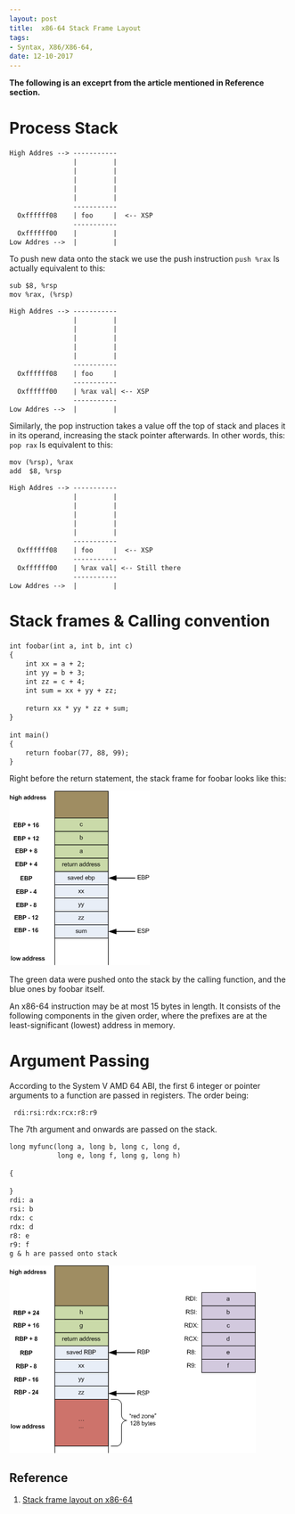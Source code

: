 ```yaml
---
layout: post
title:  x86-64 Stack Frame Layout
tags:
- Syntax, X86/X86-64,
date: 12-10-2017
---
```



__The following is an exceprt from the article mentioned in Reference section.__

# Process Stack
```
High Addres --> -----------
                |         |
                |         |
                |         |
                |         |
                |         |
                -----------
  Oxffffff08    | foo     |  <-- XSP
                -----------
  Oxffffff00    |         |
Low Addres -->  |         |

```

To push new data onto the stack we use the push instruction
``push %rax``
Is actually equivalent to this:
```
sub $8, %rsp
mov %rax, (%rsp)
```

```
High Addres --> -----------
                |         |
                |         |
                |         |
                |         |
                |         |
                -----------
  Oxffffff08    | foo     |
                -----------
  Oxffffff00    | %rax val| <-- XSP
                -----------
Low Addres -->  |         |

```

Similarly, the pop instruction takes a value off the top of stack and places it in its operand, increasing the stack pointer afterwards. In other words, this:
``pop rax``
Is equivalent to this:
```
mov (%rsp), %rax
add  $8, %rsp
```
```
High Addres --> -----------
                |         |
                |         |
                |         |
                |         |
                |         |
                -----------
  Oxffffff08    | foo     |  <-- XSP
                -----------
  Oxffffff00    | %rax val| <-- Still there
                -----------
Low Addres -->  |         |

```

# Stack frames & Calling convention
```
int foobar(int a, int b, int c)
{
    int xx = a + 2;
    int yy = b + 3;
    int zz = c + 4;
    int sum = xx + yy + zz;

    return xx * yy * zz + sum;
}

int main()
{
    return foobar(77, 88, 99);
}
```
Right before the return statement, the stack frame for foobar looks like this:

![1](figs/stackframe1.png)

The green data were pushed onto the stack by the calling function, and the blue ones by foobar itself.


An x86-64 instruction may be at most 15 bytes in length. It consists of the following components in the given order, where the prefixes are at the least-significant (lowest) address in memory.

# Argument Passing

 According to the System V AMD 64 ABI, the first 6 integer or pointer arguments to a function are passed in registers. The order being:

```
 rdi:rsi:rdx:rcx:r8:r9
```
 The 7th argument and onwards are passed on the stack.

```
long myfunc(long a, long b, long c, long d,
            long e, long f, long g, long h)

{

}
rdi: a
rsi: b
rdx: c
rdx: d
r8: e
r9: f
g & h are passed onto stack
```

![2](figs/x64_frame_nonleaf.png)


## Reference
1. [Stack frame layout on x86-64](https://eli.thegreenplace.net/2011/09/06/stack-frame-layout-on-x86-64#id8)
